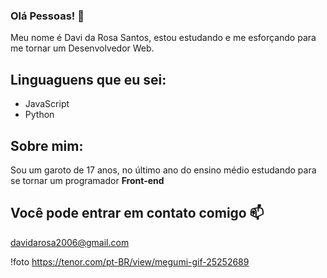 ### Olá Pessoas! 👋

Meu nome é Davi da Rosa Santos, estou estudando e me esforçando para me tornar um Desenvolvedor Web.

## Linguaguens que eu sei:

- JavaScript
- Python

## Sobre mim: 

Sou um garoto de 17 anos, no último ano do ensino médio estudando para se tornar um programador **Front-end**

## Você pode entrar em contato comigo 📫

davidarosa2006@gmail.com

!foto https://tenor.com/pt-BR/view/megumi-gif-25252689


